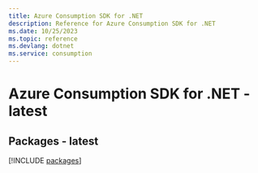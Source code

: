 ```yaml
---
title: Azure Consumption SDK for .NET
description: Reference for Azure Consumption SDK for .NET
ms.date: 10/25/2023
ms.topic: reference
ms.devlang: dotnet
ms.service: consumption
---
```

# Azure Consumption SDK for .NET - latest
## Packages - latest
[!INCLUDE [packages](consumption-index.md)]